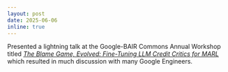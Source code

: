 ```yaml
---
layout: post
date: 2025-06-06
inline: true
---
```


Presented a lightning talk at the Google-BAIR Commons Annual Workshop titled _<a href="https://youtu.be/rAVc6zyYHnQ?si=phPSkCQN-qe6G3nG&t=11485">The Blame Game, Evolved: Fine-Tuning LLM Credit Critics for MARL</a>_ which resulted in much discussion with many Google Engineers.
